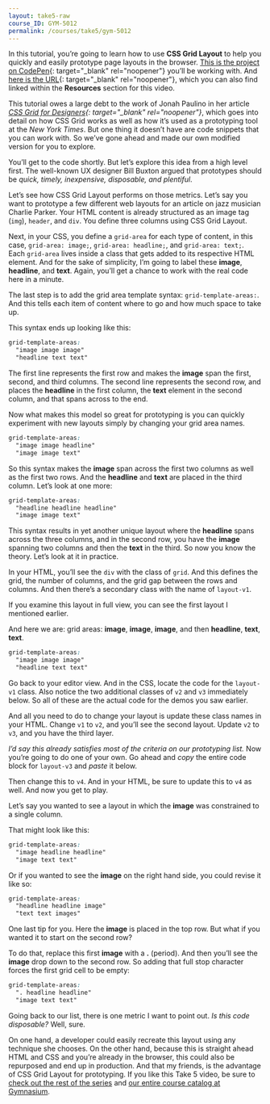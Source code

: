 ```yaml
---
layout: take5-raw
course_ID: GYM-5012
permalink: /courses/take5/gym-5012
---
```


In this tutorial, you’re going to learn how to use **CSS Grid Layout** to help you quickly and easily prototype page layouts in the browser. [This is the project on CodePen][1]{: target="_blank" rel="noopener"} you’ll be working with. And [here is the URL][1]{: target="_blank" rel="noopener"}, which you can also find linked within the **Resources** section for this video.

This tutorial owes a large debt to the work of Jonah Paulino in her article <cite>[CSS Grid for Designers][2]{: target="_blank" rel="noopener"}</cite>, which goes into detail on how CSS Grid works as well as how it’s used as a prototyping tool at the <cite>New York Times</cite>. But one thing it doesn’t have are code snippets that you can work with. So we’ve gone ahead and made our own modified version for you to explore.

You’ll get to the code shortly. But let’s explore this idea from a high level first. The well-known UX designer Bill Buxton argued that prototypes should be *quick, timely, inexpensive, disposable, and plentiful*.

Let’s see how CSS Grid Layout performs on those metrics. Let’s say you want to prototype a few different web layouts for an article on jazz musician Charlie Parker. Your HTML content is already structured as an image tag (`img`), `header`, and `div`. You define three columns using CSS Grid Layout.

Next, in your CSS, you define a `grid-area` for each type of content, in this case, `grid-area: image;`, `grid-area: headline;`, and `grid-area: text;`. Each `grid-area` lives inside a class that gets added to its respective HTML element. And for the sake of simplicity, I’m going to label these **image**, **headline**, and **text**. Again, you’ll get a chance to work with the real code here in a minute.

The last step is to add the grid area template syntax: `grid-template-areas:`. And this tells each item of content where to go and how much space to take up.

This syntax ends up looking like this:

```css
grid-template-areas:
  "image image image"
  "headline text text"
```

The first line represents the first row and makes the **image** span the first, second, and third columns. The second line represents the second row, and places the **headline** in the first column, the **text** element in the second column, and that spans across to the end.

Now what makes this model so great for prototyping is you can quickly experiment with new layouts simply by changing your grid area names.

```css
grid-template-areas:
  "image image headline"
  "image image text"
```

So this syntax makes the **image** span across the first two columns as well as the first two rows. And the **headline** and **text** are placed in the third column. Let’s look at one more:

```css
grid-template-areas:
  "headline headline headline"
  "image image text"
```

This syntax results in yet another unique layout where the **headline** spans across the three columns, and in the second row, you have the **image** spanning two columns and then the **text** in the third. So now you know the theory. Let’s look at it in practice.

In your HTML, you’ll see the `div` with the class of `grid`. And this defines the grid, the number of columns, and the grid gap between the rows and columns. And then there’s a secondary class with the name of `layout-v1`.

If you examine this layout in full view, you can see the first layout I mentioned earlier.

And here we are: grid areas: **image**, **image**, **image**, and then **headline**, **text**, **text**.

```css
grid-template-areas:
  "image image image"
  "headline text text"
```

Go back to your editor view. And in the CSS, locate the code for the `layout-v1` class. Also notice the two additional classes of `v2` and `v3` immediately below. So all of these are the actual code for the demos you saw earlier.

And all you need to do to change your layout is update these class names in your HTML. Change `v1` to `v2`, and you’ll see the second layout. Update `v2` to `v3`, and you have the third layer.

*I’d say this already satisfies most of the criteria on our prototyping list.* Now you’re going to do one of your own. Go ahead and *copy* the entire code block for `layout-v3` and *paste* it below.

Then change this to `v4`. And in your HTML, be sure to update this to `v4` as well. And now you get to play.

Let’s say you wanted to see a layout in which the **image** was constrained to a single column.

That might look like this:

```css
grid-template-areas:
  "image headline headline"
  "image text text"
```

Or if you wanted to see the **image** on the right hand side, you could revise it like so:

```css
grid-template-areas:
  "headline headline image"
  "text text images"
```

One last tip for you. Here the **image** is placed in the top row. But what if you wanted it to start on the second row?

To do that, replace this first **image** with a **.** (period). And then you’ll see the **image** drop down to the second row. So adding that full stop character forces the first grid cell to be empty:

```css
grid-template-areas:
  ". headline headline"
  "image text text"
```

Going back to our list, there is one metric I want to point out. *Is this code disposable?* Well, sure.

On one hand, a developer could easily recreate this layout using any technique she chooses. On the other hand, because this is straight ahead HTML and CSS and you’re already in the browser, this could also be repurposed and end up in production. And that my friends, is the advantage of CSS Grid Layout for prototyping. If you like this Take 5 video, be sure to [check out the rest of the series][3] and [our entire course catalog at Gymnasium][4].

[1]: https://codepen.io/josborn/pen/VwwvaVq
[2]: https://open.nytimes.com/css-grid-for-designers-f74a883b98f5
[3]: https://thegymnasium.com/take5
[4]: https://thegymnasium.com/courses
